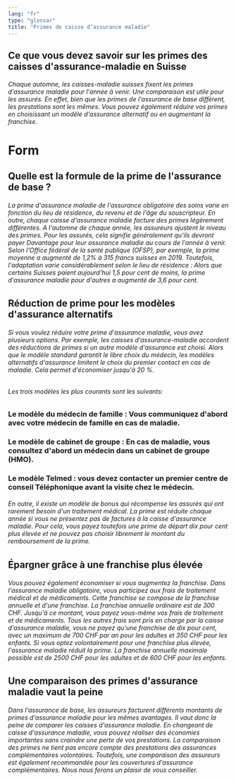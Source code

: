 ```yaml
---
lang: "fr"
type: "glossar"
title: "Primes de caisse d’assurance maladie"
---
```


## Ce que vous devez savoir sur les primes des caisses d'assurance-maladie en Suisse

###### Chaque automne, les caisses-maladie suisses fixent les primes d'assurance maladie pour l'année à venir. Une comparaison est utile pour les assurés. En effet, bien que les primes de l'assurance de base diffèrent, les prestations sont les mêmes. Vous pouvez également réduire vos primes en choisissant un modèle d'assurance alternatif ou en augmentant la franchise.

# Form

## Quelle est la formule de la prime de l'assurance de base ?

###### La prime d'assurance maladie de l'assurance obligatoire des soins varie en fonction du lieu de résidence, du revenu et de l'âge du souscripteur. En outre, chaque caisse d'assurance maladie facture des primes légèrement différentes. A l'automne de chaque année, les assureurs ajustent le niveau des primes. Pour les assurés, cela signifie généralement qu'ils devront payer Davantage pour leur assurance maladie au cours de l'année à venir. Selon l'Office fédéral de la santé publique (OFSP), par exemple, la prime moyenne a augmenté de 1,2% à 315 francs suisses en 2019. Toutefois, l'adaptation varie considérablement selon le lieu de résidence : Alors que certains Suisses paient aujourd'hui 1,5 pour cent de moins, la prime d'assurance maladie pour d'autres a augmenté de 3,6 pour cent.

## Réduction de prime pour les modèles d'assurance alternatifs

###### Si vous voulez réduire votre prime d'assurance maladie, vous avez plusieurs options. Par exemple, les caisses d'assurance-maladie accordent des réductions de primes si un autre modèle d'assurance est choisi. Alors que le modèle standard garantit le libre choix du médecin, les modèles alternatifs d'assurance limitent le choix du premier contact en cas de maladie. Cela permet d'économiser jusqu'à 20 %.

###### Les trois modèles les plus courants sont les suivants:

### Le modèle du médecin de famille : Vous communiquez d'abord avec votre médecin de famille en cas de maladie.

### Le modèle de cabinet de groupe : En cas de maladie, vous consultez d'abord un médecin dans un cabinet de groupe (HMO).

### Le modèle Telmed : vous devez contacter un premier centre de conseil Téléphonique avant la visite chez le médecin.

###### En outre, il existe un modèle de bonus qui récompense les assurés qui ont rarement besoin d'un traitement médical. La prime est réduite chaque année si vous ne présentez pas de factures à la caisse d'assurance maladie. Pour cela, vous payez toutefois une prime de départ dix pour cent plus élevée et ne pouvez pas choisir librement le montant du remboursement de la prime.

## Épargner grâce à une franchise plus élevée

###### Vous pouvez également économiser si vous augmentez la franchise. Dans l'assurance maladie obligatoire, vous participez aux frais de traitement médical et de médicaments. Cette franchise se compose de la franchise annuelle et d'une franchise. La franchise annuelle ordinaire est de 300 CHF. Jusqu'à ce montant, vous payez vous-même vos frais de traitement et de médicaments. Tous les autres frais sont pris en charge par la caisse d'assurance maladie, vous ne payez qu'une franchise de dix pour cent, avec un maximum de 700 CHF par an pour les adultes et 350 CHF pour les enfants. Si vous optez volontairement pour une franchise plus élevée, l'assurance maladie réduit la prime. La franchise annuelle maximale possible est de 2500 CHF pour les adultes et de 600 CHF pour les enfants.

## Une comparaison des primes d'assurance maladie vaut la peine

###### Dans l'assurance de base, les assureurs facturent différents montants de primes d'assurance maladie pour les mêmes avantages. Il vaut donc la peine de comparer les caisses d'assurance maladie. En changeant de caisse d'assurance maladie, vous pouvez réaliser des économies importantes sans craindre une perte de vos prestations. La comparaison des primes ne tient pas encore compte des prestations des assurances complémentaires volontaires. Toutefois, une comparaison des assureurs est également recommandée pour les couvertures d'assurance complémentaires. Nous nous ferons un plaisir de vous conseiller.
